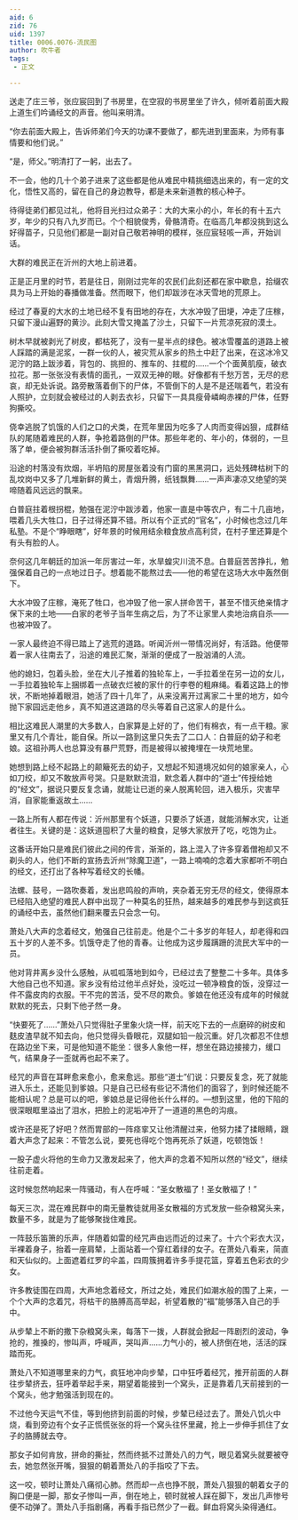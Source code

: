 ```yaml
---
aid: 6
zid: 76
uid: 1397
title: 0006.0076-流民图
author: 吹牛者
tags: 
 - 正文

---
```




  送走了庄三爷，张应宸回到了书房里，在空寂的书房里坐了许久，倾听着前面大殿上道生们吟诵经文的声音。他叫来明清。

  “你去前面大殿上，告诉师弟们今天的功课不要做了，都先进到里面来，为师有事情要和他们说。”

  “是，师父。”明清打了一躬，出去了。

  不一会，他的几十个弟子进来了这些都是他从难民中精挑细选出来的，有一定的文化，悟性又高的，留在自己的身边教导，都是未来新道教的核心种子。

  待得徒弟们都见过礼，他将目光扫过众弟子：大的大来小的小，年长的有十五六岁，年少的只有八九岁而已。个个相貌俊秀，骨骼清奇。在临高几年都没挑到这么好得苗子，只见他们都是一副对自己敬若神明的模样，张应宸轻咳一声，开始训话。

  大群的难民正在沂州的大地上前进着。

  正是正月里的时节，若是往日，刚刚过完年的农民们此刻还都在家中歇息，拾缀农具为马上开始的春播做准备。然而眼下，他们却跋涉在冰天雪地的荒原上。

  经过了春夏的大水的土地已经不复有田地的存在，大水冲毁了田埂，冲走了庄稼，只留下漫山遍野的黄沙。此刻大雪又掩盖了沙土，只留下一片荒凉死寂的漠土。

  树木早就被剥光了树皮，都枯死了，没有一星半点的绿色。被冰雪覆盖的道路上被人踩踏的满是泥浆，一群一伙的人，被灾荒从家乡的热土中赶了出来，在这冰冷又泥泞的路上跋涉着，背包的、挑担的、推车的、拄棍的……一个个面黄肌瘦，破衣拉花。那一张张没有表情的面孔，一双双无神的眼。好像都有千愁万苦，无尽的悲哀，却无处诉说。路旁散落着倒下的尸体，不管倒下的人是不是还喘着气，若没有人照护，立刻就会被经过的人剥去衣衫，只留下一具具瘦骨嶙峋赤裸的尸体，任野狗撕咬。

  侥幸逃脱了饥饿的人们之口的犬类，在荒年里因为吃多了人肉而变得凶狠，成群结队的尾随着难民的人群，争抢着路倒的尸体。那些年老的、年小的，体弱的，一旦落了单，便会被狗群活活扑倒了撕咬着吃掉。

  沿途的村落没有炊烟，半坍陷的房屋张着没有门窗的黑黑洞口，远处残碑枯树下的乱坟岗中又多了几堆新鲜的黄土，青烟升腾，纸钱飘舞……一声声凄凉又绝望的哭啼随着风远远的飘来。

  白普庭拄着根拐棍，勉强在泥泞中跋涉着，他家一直是中等农户，有二十几亩地，喂着几头大牲口，日子过得还算不错。所以有个正式的“官名”，小时候也念过几年私塾。不是个“睁眼瞎”，好年景的时候用结余粮食放点高利贷，在村子里还算是个有头有脸的人。

  奈何这几年朝廷的加派一年厉害过一年，水旱蝗灾川流不息。白普庭苦苦挣扎，勉强保着自己的一点地过日子。想着能不能熬过去——他的希望在这场大水中轰然倒下。

  大水冲毁了庄稼，淹死了牲口，也冲毁了他一家人拼命苦干，甚至不惜灭绝亲情才保下来的土地——白家的老爷子当年生病之后，为了不让家里人卖地治病自杀——也被冲毁了。

  一家人最终迫不得已踏上了逃荒的道路。听闻沂州一带情况尚好，有活路。他便带着一家人往南去了，沿途的难民汇聚，渐渐的便成了一股汹涌的人流。

  他的媳妇，包着头脸，坐在大儿子推着的独轮车上，一手拉着坐在另一边的女儿，一手拉着独轮车上捆绑着一点破衣烂被的家什的行李卷的粗麻绳。看着这路上的惨状，不断地掉着眼泪，她活了四十几年了，从来没离开过离家二十里的地方，如今抛下家园远走他乡，真不知道这道路的尽头等着自己这家人的是什么。

  相比这难民人潮里的大多数人，白家算是上好的了，他们有棉衣，有一点干粮。家里又有几个青壮，能自保。所以一路到这里只失去了二口人：白普庭的幼子和老娘。这祖孙两人也总算没有暴尸荒野，而是被得以被掩埋在一块荒地里。

  她想到路上经不起路上的颠簸死去的幼子，又想起不知道境况如何的娘家亲人，心如刀绞，却又不敢放声号哭。只是默默流泪，默念着人群中的“道士”传授给她的“经文”，据说只要反复念诵，就能让已逝的亲人脱离轮回，进入极乐，灾害早消，自家能重返故土……

  一路上所有人都在传说：沂州那里有个妖道，只要杀了妖道，就能消解水灾，让逝者往生。关键的是：这妖道囤积了大量的粮食，足够大家放开了吃，吃饱为止。

  这番话开始只是难民们彼此之间的传言，渐渐的，路上混入了许多穿着僧袍却又不剃头的人，他们不断的宣扬去沂州“除魔卫道”，一路上喃喃的念着大家都听不明白的经文，还打出了各种写着经文的长幡。

  法螺、鼓号，一路吹奏着，发出悲鸣般的声响，夹杂着无穷无尽的经文，使得原本已经陷入绝望的难民人群中出现了一种莫名的狂热，越来越多的难民参与到这疯狂的诵经中去，虽然他们翻来覆去只会念一句。

  萧处八大声的念着经文，勉强自己往前走。他是个二十多岁的年轻人，却老得和四五十岁的人差不多。饥饿夺走了他的青春。让他成为这步履蹒跚的流民大军中的一员。

  他对背井离乡没什么感触，从呱呱落地到如今，已经过去了整整二十多年。具体多大他自己也不知道。家乡没有给过他半点好处，没吃过一顿净粮食的饭，没穿过一件不露皮肉的衣服。干不完的苦活，受不尽的欺负。爹娘在他还没有成年的时候就默默的死去，只剩下他孑然一身。

  “快要死了……”萧处八只觉得肚子里象火烧一样，前天吃下去的一点磨碎的树皮和麸皮渣早就不知去向，他只觉得头昏眼花，双腿如铅一般沉重。好几次都忍不住想在路边坐下来，可是他知道不能坐：很多人象他一样，想坐在路边接接力，缓口气，结果身子一歪就再也起不来了。

  经咒的声音在耳畔愈来愈小，愈来愈远。那些“道士”们说：只要反复念，死了就能进入乐土，还能见到爹娘。只是自己已经有些记不清他们的面容了，到时候还能不能相认呢？总是可以的吧，爹娘总是记得他长什么样的。—想到这里，他的下陷的很深眼眶里溢出了泪水，把脸上的泥垢冲开了一道道的黑色的沟痕。

  或许还是死了好吧？然而胃部的一阵痉挛又让他清醒过来，他努力揉了揉眼睛，跟着大声念了起来：不管怎么说，要死也得吃个饱再死杀了妖道，吃顿饱饭！

  一股子虚火将他的生命力又激发起来了，他大声的念着不知所以然的“经文”，继续往前走着。

  这时候忽然响起来一阵骚动，有人在呼喊：“圣女散福了！圣女散福了！”

  每天三次，混在难民群中的南无量教徒就用圣女散福的方式发放一些杂粮窝头来，数量不多，就是为了能够聚拢住难民。

  一阵鼓乐笛箫的乐声，伴随着如雷的经咒声由远而近的过来了。十六个彩衣大汉，半裸着身子，抬着一座肩辇，上面站着一个穿红着绿的女子。在萧处八看来，简直和天仙似的。上面遮着红罗的伞盖，四周簇拥着许多手提花篮，穿着五色彩衣的少女。

  许多教徒围在四周，大声地念着经文，所过之处，难民们如潮水般的围了上来，一个个大声的念着咒，将枯干的胳膊高高举起，祈望着散的“福”能够落入自己的手中。

  从步辇上不断的撒下杂粮窝头来，每落下一拨，人群就会掀起一阵剧烈的波动，争抢的，推搡的，惨叫声，呼喊声，哭叫声……力气小的，被人挤倒在地，活活的踩踏而死。

  萧处八不知道哪里来的力气，疯狂地冲向步辇，口中狂呼着经咒，推开前面的人群往步辇挤去，狂呼着举起手来，期望着能接到一个窝头，正是靠着几天前接到的一个窝头，他才勉强活到现在的。

  不过他今天运气不佳，等到他挤到前面的时候，步辇已经过去了。萧处八饥火中烧，看到旁边有个女子正慌慌张张的将一个窝头往怀里藏，抢上一步伸手抓住了女子的胳膊就去夺。

  那女子如何肯放，拼命的撕扯，然而终抵不过萧处八的力气，眼见着窝头就要被夺去，她忽然张开嘴，狠狠的朝着萧处八的手指咬了下去。

  这一咬，顿时让萧处八痛彻心肺。然而却一点也挣不脱，萧处八狠狠的朝着女子的胸口便是一脚，那女子惨叫一声，倒在地上，顿时就被人踩在脚下，发出几声惨号便不动弹了。萧处八手指剧痛，再看手指已然少了一截。鲜血将窝头染得通红。


